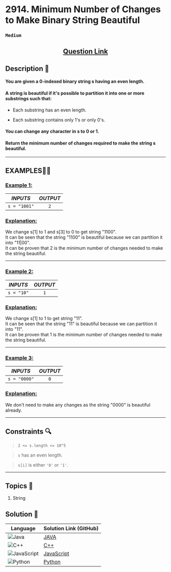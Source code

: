 # 2914. Minimum Number of Changes to Make Binary String Beautiful

### `Medium`


<h2 align="center">
<a href="https://leetcode.com/problems/minimum-number-of-changes-to-make-binary-string-beautiful/description/?envType=daily-question&envId=2024-11-05"><strong>Question Link</strong></a>
</h2>


## Description 📑

#### You are given a 0-indexed binary string s having an even length.

#### A string is beautiful if it's possible to partition it into one or more substrings such that:

- Each substring has an even length.

- Each substring contains only 1's or only 0's.

#### You can change any character in s to 0 or 1.

#### Return the minimum number of changes required to make the string s beautiful.

---

## **EXAMPLES**💫✨ </br>

<h3>

<ins>**Example 1**:</ins> </br>


| _INPUTS_ | _OUTPUT_ |
| :-----------: | :-----------: |
| `s = "1001"` | `2` |

</h3>

<h3>
<ins>Explanation:</ins>
</h3>


We change s[1] to 1 and s[3] to 0 to get string "1100". <br>
It can be seen that the string "1100" is beautiful because we can partition it into "11|00". <br>
It can be proven that 2 is the minimum number of changes needed to make the string beautiful.

____
<h3>

<ins>**Example 2**:</ins> </br>

| _INPUTS_ | _OUTPUT_ |
| :-----------: | :-----------: |
| `s = "10"` | `1` |

</h3>

<h3>
<ins>Explanation:</ins>
</h3>


We change s[1] to 1 to get string "11". <br>
It can be seen that the string "11" is beautiful because we can partition it into "11". <br>
It can be proven that 1 is the minimum number of changes needed to make the string beautiful.

___

<h3>

<ins>**Example 3**:</ins> </br>

| _INPUTS_ | _OUTPUT_ |
| :-----------: | :-----------: |
| `s = "0000"` | `0` |

</h3>

<h3>
<ins>Explanation:</ins>
</h3>

We don't need to make any changes as the string "0000" is beautiful already.

___

## Constraints 🔍

> `2 <= s.length <= 10^5`</br>

> `s` has an even length. <br>

> `s[i]` is either `'0'` or `'1'`.

___

## Topics 📝

1. String


## Solution 📃

|  Language   |  Solution Link (GitHub) |
| ------------- | ------------- |
|  ![Java](https://img.shields.io/badge/java-%23ED8B00.svg?style=flat&logo=openjdk&logoColor=white)  | [JAVA](https://github.com/Purnima47/Leetcode-Solutions/blob/main/%F0%9F%9F%A1%20Medium/2914%20-%20Minimum%20Number%20of%20Changes%20to%20Make%20Binary%20String%20Beautiful/_2914MinimumNumberofChangestoMakeBinaryStringBeautiful.java) |
|  ![C++](https://img.shields.io/badge/c++-%2300599C.svg?style=plastic&logo=c%2B%2B&logoColor=white)  | [C++](https://github.com/Purnima47/Leetcode-Solutions/blob/main/%F0%9F%9F%A1%20Medium/2914%20-%20Minimum%20Number%20of%20Changes%20to%20Make%20Binary%20String%20Beautiful/_2914MinimumNumberofChangestoMakeBinaryStringBeautiful.cpp)  |
|  ![JavaScript](https://img.shields.io/badge/javascript-%23323330.svg?style=flat&logo=javascript&logoColor=%23F7DF1E)  | [JavaScript](https://github.com/Purnima47/Leetcode-Solutions/blob/main/%F0%9F%9F%A1%20Medium/2914%20-%20Minimum%20Number%20of%20Changes%20to%20Make%20Binary%20String%20Beautiful/_2914MinimumNumberofChangestoMakeBinaryStringBeautiful.js) |
|![Python](https://img.shields.io/badge/python-3670A0?style=plastic&logo=python&logoColor=ffdd54)| [Python](https://github.com/Purnima47/Leetcode-Solutions/blob/main/%F0%9F%9F%A1%20Medium/2914%20-%20Minimum%20Number%20of%20Changes%20to%20Make%20Binary%20String%20Beautiful/_2914MinimumNumberofChangestoMakeBinaryStringBeautiful.py) |
